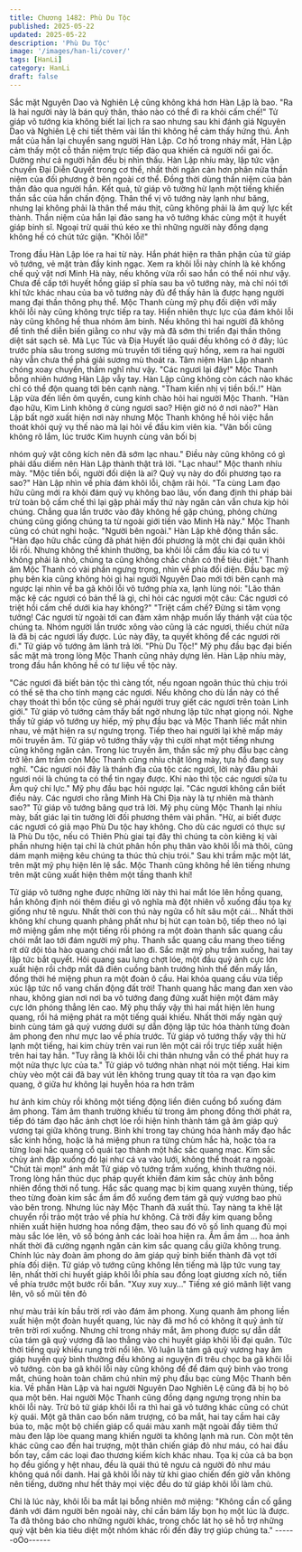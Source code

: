 ```yaml
---
title: Chương 1482: Phù Du Tộc
published: 2025-05-22
updated: 2025-05-22
description: 'Phù Du Tộc'
image: '/images/han-li/cover/'
tags: [HanLi]
category: HanLi
draft: false
---
```


Sắc mặt Nguyên Dao và Nghiên Lệ cũng không khá hơn Hàn Lập
là bao.
"Ra là hai người này là bán quỷ thân, thảo nào có thể đi ra khỏi
cấm chế!"
Tử giáp võ tướng kia không biết lai lịch ra sao nhưng sau khi
đánh giá Nguyên Dao và Nghiên Lệ chi tiết thêm vài lần thì không
hề cảm thấy hứng thú.
Ánh mắt của hắn lại chuyển sang người Hàn Lập.
Cơ hồ trong nháy mắt, Hàn Lập cảm thấy một cỗ thần niệm trực
tiếp đảo qua khiến cả người nổi gai ốc. Dường như cả người hắn
đều bị nhìn thấu.
Hàn Lập nhíu mày, lập tức vận chuyển Đại Diễn Quyết trong cơ
thể, nhất thời ngăn cản hơn phân nửa thần niệm của đối phương
ở bên ngoài cơ thể.
Đồng thời dùng thần niệm của bản thân đảo qua người hắn.
Kết quả, tử giáp võ tường hừ lạnh một tiếng khiến thần sắc của
hắn chấn động.
Thân thể vị võ tướng này lạnh như băng, nhưng lại không phải là
thân thể máu thịt, cũng không phải là âm quỷ lực kết thành.
Thần niệm của hắn lại đảo sang ha võ tướng khác cùng một ít
huyết giáp binh sĩ. Ngoại trừ quái thú kéo xe thì những người này
đồng dạng không hề có chút tức giận.
"Khôi lỗi!"

Trong đầu Hàn Lập lóe ra hai từ này. Hắn phát hiện ra thân phận
của tử giáp võ tướng, vẻ mặt tràn đầy kinh ngạc.
Xem ra khôi lỗi này chính là kẻ khống chế quỷ vật nơi Minh Hà
này, nếu không vừa rồi sao hắn có thể nói như vậy.
Chưa đề cấp tới huyết hồng giáp sĩ phía sau ba võ tướng này, mà
chỉ nói tới khí tức khác nhau của ba võ tướng này đủ để thấy hản
là được hạng người mang đại thần thông phụ thể.
Mộc Thanh cùng mỹ phụ đối diện với mấy khôi lỗi này cũng không
trực tiếp ra tay. Hiển nhiên thực lực của đám khôi lỗi này cũng
không hề thua nhóm âm binh.
Nếu không thì hai người đã không để tình thế diễn biến giằng co
như vậy mà đã sớm thi triển đại thần thông diệt sát sạch sẽ.
Mà Lục Túc và Địa Huyết lão quái đều không có ở đây; lúc trước
phía sâu trong sương mù truyền tới tiếng quỷ hống, xem ra hai
người này vẫn chưa thể phá giải sương mù thoát ra.
Tâm niệm Hàn Lập nhanh chóng xoay chuyển, thầm nghĩ như
vậy.
"Các ngươi lại đây!" Mộc Thanh bỗng nhiên hướng Hàn Lập vẫy
tay.
Hàn Lập cũng không còn cách nào khác chỉ có thể độn quang tới
bên cạnh nàng.
"Tham kiến nhị vị tiền bối.!" Hàn Lập vừa đến liền ôm quyền, cung
kính chào hỏi hai người Mộc Thanh.
"Hàn đạo hữu, Kim Linh không ở cùng ngươi sao? Hiện giờ nó ở
nơi nào?" Hàn Lập bất ngờ xuất hiện nơi này nhưng Mộc Thanh
không hề hỏi việc hắn thoát khỏi quỷ vụ thế nào mà lại hỏi về đầu
kim viên kia.
"Vãn bối cũng không rõ lắm, lúc trước Kim huynh cùng vãn bối bị

nhóm quỷ vật công kích nên đã sớm lạc nhau." Điều này cũng
không có gì phải dấu diếm nên Hàn Lập thành thật trả lời.
"Lạc nhau!" Mộc thanh nhíu mày.
"Mộc tiền bối, người đối diện là ai? Quỷ vụ này do đối phương tạo
ra sao?" Hàn Lập nhìn về phía đám khôi lỗi, chậm rãi hỏi.
"Ta cùng Lam đạo hữu cũng mới ra khỏi đám quỷ vụ không bao
lâu, vốn đang định thi pháp bài trừ toàn bộ cấm chế thì lại gặp
phải mấy thứ này ngăn cản vẫn chưa kịp hỏi chúng. Chẳng qua
lần trước vào đây không hề gặp chúng, phỏng chừng chúng cũng
giống chúng ta từ ngoài giới tiến vào Minh Hà này." Mộc Thanh
cũng có chút nghi hoặc.
"Người bên ngoài." Hàn Lập khẽ động thần sắc.
"Hàn đạo hữu chắc cũng đã phát hiện đối phương là một chi đại
quân khôi lỗi rồi. Nhưng không thể khinh thường, ba khôi lỗi cầm
đầu kia có tu vị không phải là nhỏ, chúng ta cũng không chắc
chắn có thể tiêu diệt." Thanh âm Mộc Thanh có vài phần ngưng
trọng, nhìn về phía đối diện.
Đầu bạc mỹ phụ bên kia cũng không hỏi gì hai người Nguyên Dao
mới tới bên cạnh mà ngược lại nhìn về ba gã khôi lỗi võ tướng
phía xa, lạnh lùng nói:
"Lão thân mặc kệ các ngươi có bản thể là gì, chỉ hỏi các ngươi
một câu: Các ngươi có triệt hồi cấm chế dưới kia hay không?"
"Triệt cấm chế? Đừng si tâm vọng tưởng! Các ngươi từ ngoài tới
can đảm xâm nhập muốn lấy thánh vật của tộc chúng ta. Nhóm
người lần trước xông vào cũng là các ngươi, thiếu chút nữa là đã
bị các ngươi lấy được. Lúc này đây, ta quyết không để các ngươi
rời đi." Tử giáp võ tướng âm lãnh trả lời.
"Phù Du Tộc!" Mỹ phụ đầu bạc đại biến sắc mặt mà trong lòng
Mộc Thanh cũng nhảy dựng lên.
Hàn Lập nhíu mày, trong đầu hắn không hề có tư liệu về tộc này.

"Các ngươi đã biết bản tộc thì càng tốt, nếu ngoan ngoãn thúc thủ
chịu trói có thế sẽ tha cho tính mạng các ngươi. Nếu không cho
dù lần này có thể chạy thoát thì bổn tộc cũng sẽ phái người truy
giết các ngươi trên toàn Linh giới." Tử giáp võ tướng cảm thấy bất
ngờ nhưng lập tức nhạt giọng nói.
Nghe thấy tử giáp võ tướng uy hiếp, mỹ phụ đầu bạc và Mộc
Thanh liếc mắt nhìn nhau, vẻ mặt hiện ra sự ngưng trọng.
Tiếp theo hai người lại khẽ mấp máy môi truyền âm.
Tử giáp võ tướng thấy vậy thì cười nhạt một tiếng nhưng cũng
không ngăn cản.
Trong lúc truyền âm, thần sắc mỹ phụ đầu bạc càng trở lên âm
trầm còn Mộc Thanh cũng nhíu chặt lông mày, tựa hồ đang suy
nghĩ.
"Các ngươi nói đây là thánh địa của tộc các ngươi, lời này đâu
phải ngươi nói là chúng ta có thể tin ngay được. Khi nào thì tộc
các ngươi sửa tu Âm quỷ chi lực." Mỹ phụ đầu bạc hỏi ngược lại.
"Các ngươi không cần biết điều này. Các ngươi cho rằng Minh Hà
Chi Địa này là tự nhiên mà thành sao?" Tử giáp võ tướng bâng
quơ trả lời.
Mỹ phụ cùng Mộc Thanh lại nhíu mày, bất giác lại tin tưởng lời đối
phương thêm vài phần.
"Hừ, ai biết được các ngươi có giả mạo Phù Du tộc hay không.
Cho dù các ngươi có thực sự là Phù Du tộc, nếu có Thiên Phù
giai tại đây thì chúng ta còn kiêng kị vài phần nhưng hiện tại chỉ là
chút phân hồn phụ thân vào khôi lỗi mà thôi, cũng dám mạnh
miệng kêu chúng ta thúc thủ chịu trói." Sau khi trầm mặc một lát,
trên mặt mỹ phụ hiện lên lệ sắc.
Mộc Thanh cũng không hề lên tiếng nhưng trên mặt cũng xuất
hiện thêm một tầng thanh khí!

Tử giáp võ tướng nghe được những lời này thì hai mắt lóe lên
hồng quang, hắn không định nói thêm điều gì vô nghĩa mà đột
nhiên vỗ xuống đầu tọa kỵ giống như tê ngưu.
Nhất thời con thú này ngửa cổ hít sâu một cái…
Nhất thời không khí chung quanh phảng phất như bị hút cạn toàn
bộ, tiếp theo nó lại mở miệng gầm nhẹ một tiếng rồi phóng ra một
đoàn thanh sắc quang cầu chói mắt lao tới đám người mỹ phụ.
Thanh sắc quang cầu mang theo tiếng rít dữ dội tỏa hào quang
chói mắt lao đi.
Sắc mặt mỹ phụ trầm xuống, hai tay lập tức bắt quyết. Hôi quang
sau lưng chợt lóe, một đầu quỷ ảnh cực lớn xuất hiện rồi chớp
mắt đã điên cuồng bành trướng hình thể đến mấy lần, đồng thời
hé miệng phun ra một đoàn ô cầu.
Hai khỏa quang cầu vừa tiếp xúc lập tức nổ vang chấn động đất
trời!
Thanh quang hắc mang đan xen vào nhau, không gian nơi nơi ba
võ tướng đang đứng xuất hiện một đám mây cực lớn phóng thẳng
lên cao.
Mỹ phụ thấy vậy thì hai mắt hiện lên hung quang, rồi há miệng
phát ra một tiếng quái khiếu.
Nhất thời mấy ngàn quỷ binh cùng tám gã quỷ vương dưới sự
dẫn động lập tức hóa thành từng đoàn âm phong đen như mực
lao về phía trước.
Tử giáp võ tướng thấy vậy thì hừ lạnh một tiếng, hai kim chùy trên
vai run lên một cái rồi trực tiếp xuất hiện trên hai tay hắn.
"Tuy rằng là khôi lỗi chi thân nhưng vẫn có thể phát huy ra một
nửa thực lực của ta." Tử giáp võ tướng nhàn nhạt nói một tiếng.
Hai kim chùy vèo một cái đã bay vút lên không trung quay tít tỏa
ra vạn đạo kim quang, ở giữa hư không lại huyễn hóa ra hơn trăm

hư ảnh kim chùy rồi không một tiếng động liền điên cuồng bổ
xuống đám âm phong.
Tám âm thanh trường khiếu từ trong âm phong đồng thời phát ra,
tiếp đó tám đạo hắc ảnh chợt lóe rồi hiện hình thành tám gã âm
giáp quỷ vương tại giữa không trung. Binh khí trong tay chúng
hóa hành mấy đạo hắc sắc kinh hồng, hoặc là há miệng phun ra
từng chùm hắc hà, hoặc tỏa ra từng loại hắc quang cổ quái tạo
thành một hắc sắc quang mạc.
Kim sắc chùy ảnh đập xuống đó lại như cá va vào lưới, không thể
thoát ra ngoài.
"Chút tài mọn!" ánh mắt Tử giáp võ tướng trầm xuống, khinh
thường nói. Trong lòng hắn thúc dục pháp quyết khiến đám kim
sắc chùy ảnh bỗng nhiên đồng thời nổ tung.
Hắc sắc quang mạc bị kim quang xuyên thủng, tiếp theo từng
đoàn kim sắc ầm ầm đổ xuống đem tám gã quỷ vương bao phủ
vào bên trong.
Nhưng lúc này Mộc Thanh đã xuất thủ.
Tay nàng ta khẽ lật chuyển rồi trảo một trảo về phía hư không.
Cả trời đầy kim quang bỗng nhiên xuất hiện hương hoa nồng
đậm, theo sau đó vô số linh quang đủ mọi màu sắc lóe lên, vô số
bóng ảnh các loài hoa hiện ra.
Ầm ầm ầm … hoa ảnh nhất thời đã cường ngạnh ngăn cản kim
sắc quang cầu giữa không trung.
Chính lúc này đoàn âm phong do âm giáp quỷ binh biến thành đã
vọt tới phía đối diện.
Tử giáp võ tướng cũng không lên tiếng mà lập tức vung tay lên,
nhất thời chi huyết giáp khôi lỗi phía sau đồng loạt giương xích
nỏ, tiến về phía trước một bước rồi bắn.
"Xuy xuy xuy…" Tiếng xé gió mãnh liệt vang lên, vô số mũi tên đỏ

như màu trải kín bầu trời rơi vào đám âm phong.
Xung quanh âm phong liền xuất hiện một đoàn huyết quang, lúc
này đã mơ hồ có không ít quỷ ảnh từ trên trời rơi xuống.
Nhưng chỉ trong nháy mắt, âm phong được sự dẫn dắt của tám
gã quỷ vương đã lao thẳng vào chi huyết giáp khôi lỗi đại quân.
Tức thời tiếng quỷ khiếu rung trời nổi lên.
Vô luận là tám gã quỷ vương hay âm giáp huyền quỷ bình thường
đều không ai nguyện đi trêu chọc ba gã khôi lỗi võ tướng. còn ba
gã khôi lỗi này cũng không để để đám quỷ binh vào trong mắt,
chúng hoàn toàn chăm chú nhìn mỹ phụ đầu bạc cùng Mộc
Thanh bên kia.
Về phần Hàn Lập và hai người Nguyên Dao Nghiên Lệ cũng đã bị
họ bỏ qua một bên.
Hai người Mộc Thanh cũng đồng dạng ngưng trọng nhìn ba khôi
lỗi này.
Trừ bỏ tử giáp khôi lỗi ra thì hai gã võ tướng khác cũng có chút kỳ
quái.
Một gã thân cao bốn năm trượng, có ba mắt, hai tay cầm hai cây
búa to, mặc một bộ chiến giáp cổ quái màu xanh mặt ngoài đầy
tiêm thứ màu đen lập lòe quang mang khiến người ta không lạnh
mà run.
Còn một tên khác cũng cao đến hai trượng, một thân chiến giáp
đỏ như máu, có hai đầu bốn tay, cầm các loại đao thương kiếm
kích khác nhau.
Tọa kị của cả ba bọn họ đều giống y hệt nhau, đều là quái thú tê
ngưu cả người đỏ như máu không quá nổi danh.
Hai gã khôi lỗi này từ khi giao chiến đến giờ vẫn không nên tiếng,
dường như hết thảy mọi việc đều do tử giáp khôi lỗi làm chủ.

Chỉ là lúc này, khôi lỗi ba mắt lại bỗng nhiên mở miệng:
"Không cần cố gắng đánh với đám người bên ngoài này, chỉ cần
bám lấy bọn họ một lúc là được. Ta đã thông báo cho những
người khác, trong chốc lát họ sẽ hỗ trợ những quỷ vật bên kia tiêu
diệt một nhóm khác rồi đến đây trợ giúp chúng ta."
------oOo------
